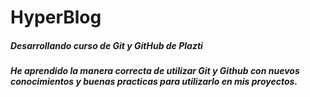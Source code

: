 # HyperBlog 

##### Desarrollando curso de Git y GitHub de Plazti

##### He aprendido la manera correcta de utilizar Git y Github con nuevos conocimientos y buenas practicas para utilizarlo en mis proyectos.
